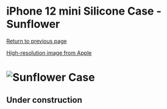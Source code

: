 # iPhone 12 mini Silicone Case - Sunflower

[Return to previous page](/iphone_12)

[High-resolution image from Apple](https://store.storeimages.cdn-apple.com/8756/as-images.apple.com/is//MKTM3?wid=4500&hei=4500&fmt=png)

# ![Sunflower Case](/everyphone/MKTM3.png)

## Under construction
